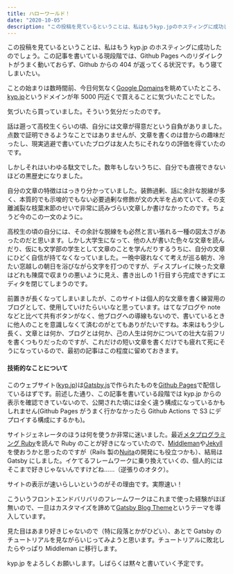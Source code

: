 ```yaml
---
title: ハローワールド！
date: "2020-10-05"
description: "この投稿を見ているということは、私はもうkyp.jpのホスティングに成功したのでしょう。"
---
```


この投稿を見ているということは、私はもう kyp.jp のホスティングに成功したのでしょう。この記事を書いている現段階では、Github Pages へのリダイレクトがうまく動いておらず、Github からの 404 が返ってくる状況です。もう寝てしまいたい。

ことの始まりは数時間前、今日何気なく[Google Domains](https://domains.google)を眺めていたところ、[kyp.jp](https://kyp.jp)というドメインが年 5000 円近くで買えることに気づいたことでした。

気づいたら買っていました。そういう気分だったのです。

話は遡って高校生くらいの頃、自分には文章が得意だという自負がありました。  
点数で証明できるようなことではありませんが、文章を書くのは昔からの趣味だったし、現実逃避で書いていたブログは友人たちにそれなりの評価を得ていたのです。

しかしそれはいわゆる駄文でした。数年もしないうちに、自分でも直視できないほどの黒歴史になりました。

自分の文章の特徴ははっきり分かっていました。装飾過剰、話に余計な脱線が多く、本質的でも示唆的でもない必要過剰な修飾が文の大半を占めていて、その支離滅裂な枝葉末節のせいで非常に読みづらい文章しか書けなかったのです。ちょうど今のこの一文のように。

高校生の頃の自分には、その余計な脱線をも必然と言い張れる一種の図太さがあったのだと思います。しかし大学生になって、他の人が書いた色々な文章を読んだり、仮にも文学部の学生として文章のことを学んだりするうちに、自分の文章にひどく自信が持てなくなっていました。一晩中寝れなくて考えが巡る朝方、冷たい窓越しの朝日を浴びながら文字を打つのですが、ディスプレイに映った文章はどれも陳腐で収まりの悪いように見え、書き出しの 1 行目すら完成できずにエディタを閉じてしまうのです。

前置きが長くなってしまいましたが、このサイトは個人的な文章を書く練習用のブログとして、使用していけたらいいなと思っています。はてなブログや note などと比べて共有ボタンがなく、他ブログへの導線もないので、書いているときに他人のことを意識しなくて済むのがとてもありがたいですね。本来はもう少し長く、文章とは何か、ブログとは何か、己の人生は何かについての壮大な前フリを書くつもりだったのですが、これだけの短い文章を書くだけでも疲れて死にそうになっているので、最初の記事はこの程度に留めておきます。

#### 技術的なことについて

このウェブサイト([kyp.jp](https://kyp.jp/))は[Gatsby.js](https://www.gatsbyjs.com/)で作られたものを[Github Pages](https://github.com/)で配信しているはずです。前述した通り、この記事を書いている段階では kyp.jp からの表示を確認できていないので、公開された頃には全く違う構成になっているかもしれません(Github Pages がうまく行かなかったら Github Actions で S3 にデプロイする構成にするかも)。

サイトジェネレータのほうは何を使うか非常に迷いました。最近[メタプログラミング Ruby](https://www.amazon.co.jp/dp/4873117437)を読んで Ruby のことが好きになっていたので、[Middleman](https://middlemanapp.com/jp/)や[Jekyll](http://jekyllrb-ja.github.io/)を使おうかと思ったのですが（Rails 製の[Nuita](https://nuita.net/)の開発にも役立つかも）、結局は Gatsby にしました。イケてるフレームワークに乗り換えていくの、個人的にはそこまで好きじゃないんですけどね……（逆張りのオタク）。

サイトの表示が速いらしいというのがその理由です。実際速い！

こういうフロントエンドバリバリのフレームワークはこれまで使った経験がほぼ無いので、一旦はカスタマイズを諦めて[Gatsby Blog Theme](https://www.gatsbyjs.com/plugins/gatsby-theme-blog/)というテーマを導入しています。

見た目はあまり好きじゃないので（特に段落とかがひどい）、あとで Gatsby のチュートリアルを見ながらいじってみようと思います。チュートリアルに敗北したらやっぱり Middleman に移行します。

kyp.jp をよろしくお願いします。しばらくは黙々と書いていく予定です。
